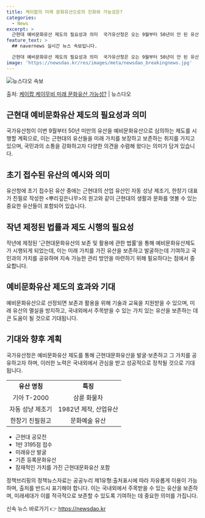 ```yaml
---
title: 케이팝의 미래 문화유산으로의 진화와 가능성은?
categories:
  - News
excerpt: >
  근현대 예비문화유산 제도의 필요성과 의미  국가유산청은 오는 9월부터 50년이 안 된 유산을 예비문화유산으로…
feature_text: >
  ## navernews 실시간 뉴스 속보입니다.

  근현대 예비문화유산 제도의 필요성과 의미  국가유산청은 오는 9월부터 50년이 안 된 유산을 예비문화유산으로…
image: 'https://newsdao.kr/res/images/meta/newsdao_breakingnews.jpg'
---
```


![뉴스다오 속보](https://newsdao.kr/res/images/meta/newsdao_breakingnews.jpg)

<p>출처: <a href="https://newsdao.kr/4096" rel="dofollow">케이팝 케이무비 미래 문화유산 가능성?</a> | 뉴스다오</p>

<h2 data-ke-size="size26">근현대 예비문화유산 제도의 필요성과 의미</h2>
<p data-ke-size="size16">국가유산청이 이번 9월부터 50년 미만의 유산을 예비문화유산으로 심의하는 제도를 시행할 계획으로, 이는 근현대의 유산들을 미래 가치를 보장하고 보존하는 취지를 가지고 있으며, 국민과의 소통을 강화하고자 다양한 의견을 수렴해 왔다는 의미가 담겨 있습니다.</p>

<h2 data-ke-size="size26">초기 접수된 유산의 예시와 의미</h2>
<p data-ke-size="size16">유산청에 초기 접수된 유산 중에는 근현대의 산업 유산인 자동 성냥 제조기, 한창기 대표가 친필로 작성한 <뿌리깊은나무>의 원고와 같이 근현대의 생활과 문화를 엿볼 수 있는 중요한 유산들이 포함되어 있습니다.</p>

<h2 data-ke-size="size26">작년 제정된 법률과 제도 시행의 필요성</h2>
<p data-ke-size="size16">작년에 제정된 '근현대문화유산의 보존 및 활용에 관한 법률'을 통해 예비문화유산제도가 시행되게 되었는데, 이는 미래 가치를 가진 유산을 보존하고 발굴하는데 기여하고 국민과의 가치를 공유하며 지속 가능한 관리 방안을 마련하기 위해 필요하다는 점에서 중요합니다.</p>

<h2 data-ke-size="size26">예비문화유산 제도의 효과와 기대</h2>
<p data-ke-size="size16">예비문화유산으로 선정되면 보존과 활용을 위해 기술과 교육을 지원받을 수 있으며, 미래 유산의 멸실을 방지하고, 국내외에서 주목받을 수 있는 가치 있는 유산을 보존하는 데 큰 도움이 될 것으로 기대됩니다.</p>

<h2 data-ke-size="size26">기대와 향후 계획</h2>
<p data-ke-size="size16">국가유산청은 예비문화유산 제도를 통해 근현대문화유산을 발굴·보존하고 그 가치를 공유하고자 하며, 이러한 노력은 국내외에서 관심을 받고 성공적으로 정착될 것으로 기대됩니다. </p>

<table>
  <tr>
    <td style="text-align: center; height: 17px;"><b>유산 명칭</b></td>
    <td style="text-align: center; height: 17px;"><b>특징</b></td>
  </tr>
  <tr>
    <td style="text-align: center; height: 17px;">기아 T-2000</td>
    <td style="text-align: center; height: 17px;">삼륜 화물차</td>
  </tr>
  <tr>
    <td style="text-align: center; height: 17px;">자동 성냥 제조기</td>
    <td style="text-align: center; height: 17px;">1982년 제작, 산업유산</td>
  </tr>
  <tr>
    <td style="text-align: center; height: 17px;">한창기 친필원고</td>
    <td style="text-align: center; height: 17px;">문화예술 유산</td>
  </tr>
</table>

<ul>
  <li>근현대 공모전</li>
  <li>1만 3195점 접수</li>
  <li>미래유산 발굴</li>
  <li>기존 등록문화유산</li>
  <li>잠재적인 가치를 가진 근현대문화유산 포함</li>
</ul>

<p data-ke-size="size16">정책브리핑의 정책뉴스자료는 공공누리 제1유형:출처표시에 따라 자유롭게 이용이 가능하며, 출처를 반드시 표기해야 합니다. 이는 국내외에서 주목받을 수 있는 유산을 보존하며, 미래세대가 이를 적극적으로 보존할 수 있도록 기여하는 데 중요한 의미를 가집니다.</p> 

신속 뉴스 바로가기 👉 <a href="https://newsdao.kr" rel="dofollow">https://newsdao.kr</a>


